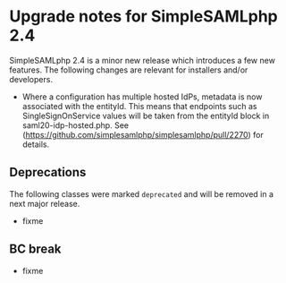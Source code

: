 # Upgrade notes for SimpleSAMLphp 2.4

SimpleSAMLphp 2.4 is a minor new release which introduces a few new features.
The following changes are relevant for installers and/or developers.

- Where a configuration has multiple hosted IdPs, metadata is now associated with the entityId.
  This means that endpoints such as SingleSignOnService values will be taken from the
  entityId block in saml20-idp-hosted.php. See (<https://github.com/simplesamlphp/simplesamlphp/pull/2270>) for details.

## Deprecations

The following classes were marked `deprecated` and will be removed in a next major release.

- fixme

## BC break

- fixme
